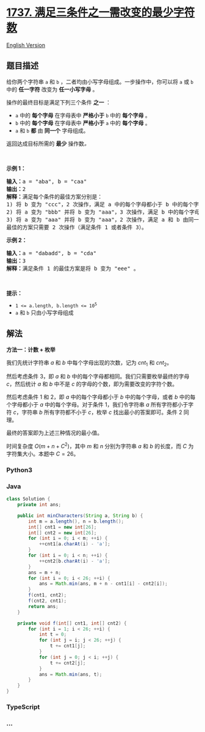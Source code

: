 # [1737. 满足三条件之一需改变的最少字符数](https://leetcode.cn/problems/change-minimum-characters-to-satisfy-one-of-three-conditions)

[English Version](/solution/1700-1799/1737.Change%20Minimum%20Characters%20to%20Satisfy%20One%20of%20Three%20Conditions/README_EN.md)

## 题目描述

<!-- 这里写题目描述 -->

<p>给你两个字符串 <code>a</code> 和 <code>b</code> ，二者均由小写字母组成。一步操作中，你可以将 <code>a</code> 或 <code>b</code> 中的 <strong>任一字符</strong> 改变为 <strong>任一小写字母</strong> 。</p>

<p>操作的最终目标是满足下列三个条件 <strong>之一</strong> ：</p>

<ul>
	<li><code>a</code> 中的 <strong>每个字母</strong> 在字母表中 <strong>严格小于</strong> <code>b</code> 中的 <strong>每个字母</strong> 。</li>
	<li><code>b</code> 中的 <strong>每个字母</strong> 在字母表中 <strong>严格小于</strong> <code>a</code> 中的 <strong>每个字母</strong> 。</li>
	<li><code>a</code> 和 <code>b</code> <strong>都</strong> 由 <strong>同一个</strong> 字母组成。</li>
</ul>

<p>返回达成目标所需的 <strong>最少</strong> 操作数<em>。</em></p>

<p> </p>

<p><strong>示例 1：</strong></p>

<pre><strong>输入：</strong>a = "aba", b = "caa"
<strong>输出：</strong>2
<strong>解释：</strong>满足每个条件的最佳方案分别是：
1) 将 b 变为 "ccc"，2 次操作，满足 a 中的每个字母都小于 b 中的每个字母；
2) 将 a 变为 "bbb" 并将 b 变为 "aaa"，3 次操作，满足 b 中的每个字母都小于 a 中的每个字母；
3) 将 a 变为 "aaa" 并将 b 变为 "aaa"，2 次操作，满足 a 和 b 由同一个字母组成。
最佳的方案只需要 2 次操作（满足条件 1 或者条件 3）。
</pre>

<p><strong>示例 2：</strong></p>

<pre><strong>输入：</strong>a = "dabadd", b = "cda"
<strong>输出：</strong>3
<strong>解释：</strong>满足条件 1 的最佳方案是将 b 变为 "eee" 。
</pre>

<p> </p>

<p><strong>提示：</strong></p>

<ul>
	<li><code>1 &lt;= a.length, b.length &lt;= 10<sup>5</sup></code></li>
	<li><code>a</code> 和 <code>b</code> 只由小写字母组成</li>
</ul>

## 解法

<!-- 这里可写通用的实现逻辑 -->

**方法一：计数 + 枚举**

我们先统计字符串 $a$ 和 $b$ 中每个字母出现的次数，记为 $cnt_1$ 和 $cnt_2$。

然后考虑条件 $3$，即 $a$ 和 $b$ 中的每个字母都相同。我们只需要枚举最终的字母 $c$，然后统计 $a$ 和 $b$ 中不是 $c$ 的字母的个数，即为需要改变的字符个数。

然后考虑条件 $1$ 和 $2$，即 $a$ 中的每个字母都小于 $b$ 中的每个字母，或者 $b$ 中的每个字母都小于 $a$ 中的每个字母。对于条件 $1$，我们令字符串 $a$ 所有字符都小于字符 $c$，字符串 $b$ 所有字符都不小于 $c$，枚举 $c$ 找出最小的答案即可。条件 $2$ 同理。

最终的答案即为上述三种情况的最小值。

时间复杂度 $O(m + n + C^2)$，其中 $m$ 和 $n$ 分别为字符串 $a$ 和 $b$ 的长度，而 $C$ 为字符集大小。本题中 $C = 26$。

<!-- tabs:start -->

### **Python3**

<!-- 这里可写当前语言的特殊实现逻辑 -->



### **Java**

<!-- 这里可写当前语言的特殊实现逻辑 -->

```java
class Solution {
    private int ans;

    public int minCharacters(String a, String b) {
        int m = a.length(), n = b.length();
        int[] cnt1 = new int[26];
        int[] cnt2 = new int[26];
        for (int i = 0; i < m; ++i) {
            ++cnt1[a.charAt(i) - 'a'];
        }
        for (int i = 0; i < n; ++i) {
            ++cnt2[b.charAt(i) - 'a'];
        }
        ans = m + n;
        for (int i = 0; i < 26; ++i) {
            ans = Math.min(ans, m + n - cnt1[i] - cnt2[i]);
        }
        f(cnt1, cnt2);
        f(cnt2, cnt1);
        return ans;
    }

    private void f(int[] cnt1, int[] cnt2) {
        for (int i = 1; i < 26; ++i) {
            int t = 0;
            for (int j = i; j < 26; ++j) {
                t += cnt1[j];
            }
            for (int j = 0; j < i; ++j) {
                t += cnt2[j];
            }
            ans = Math.min(ans, t);
        }
    }
}
```









### **TypeScript**



### **...**

```

```


